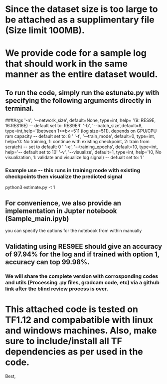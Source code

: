 # Since the dataset size is too large to be attached as a supplimentary file (Size limit 100MB). 
# We provide code for a sample log that should work in the same manner as the entire dataset would. 


## To run the code, simply run the estunate.py with specifying the following arguments directly in terminal.

###Args
'-n', '--network_size', default=None, type=int, help= '(9: RES9E, 16:RES16E) -- default set to: RES9ER'
'-b', '--batch_size',default=8, type=int,help='(between 1<=b<=511 (log size=511). depends on GPU/CPU ram capacity -- default set to: 8 '
'-t', '--train_mode', default=0, type=int, help='0: No training, 1: continue with existing checkpoint, 2: train from scratch) -- set to default: 0 '
'-e', '--training_epochs', default=10, type=int, help='-- default set to 10'
'-v', '--visualize', default=1, type=int, help='(0, No visualization, 1: validate and visualize log signal) -- defualt set to: 1 '
### Example use  -- this runs in training mode with existing checkpoints then visualize the predicted signal
python3 estimate.py -t 1 

## For convenience, we also provide an implementation in Jupter notebook (Sample_main.ipyb)
you can specify the options for the notebook from within manually

## Validating using RES9EE should give an accuracy of 97.94% for the log and if trained with option 1, accuracy can top 99.98%.

### We will share the complete version with corrosponding codes and utils (Processing .py files, gradcam code, etc) via a github link after the blind review process is over.

# This attached code is tested on TF1.12 and compabatible with linux and windows machines. Also, make sure to include/install all TF dependencies as per used in the code.
Best,